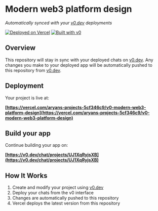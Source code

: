 # Modern web3 platform design

*Automatically synced with your [v0.dev](https://v0.dev) deployments*

[![Deployed on Vercel](https://img.shields.io/badge/Deployed%20on-Vercel-black?style=for-the-badge&logo=vercel)](https://vercel.com/aryans-projects-5cf346c9/v0-modern-web3-platform-design)
[![Built with v0](https://img.shields.io/badge/Built%20with-v0.dev-black?style=for-the-badge)](https://v0.dev/chat/projects/UJ1XqRyjsXB)

## Overview

This repository will stay in sync with your deployed chats on [v0.dev](https://v0.dev).
Any changes you make to your deployed app will be automatically pushed to this repository from [v0.dev](https://v0.dev).

## Deployment

Your project is live at:

**[https://vercel.com/aryans-projects-5cf346c9/v0-modern-web3-platform-design](https://vercel.com/aryans-projects-5cf346c9/v0-modern-web3-platform-design)**

## Build your app

Continue building your app on:

**[https://v0.dev/chat/projects/UJ1XqRyjsXB](https://v0.dev/chat/projects/UJ1XqRyjsXB)**

## How It Works

1. Create and modify your project using [v0.dev](https://v0.dev)
2. Deploy your chats from the v0 interface
3. Changes are automatically pushed to this repository
4. Vercel deploys the latest version from this repository
